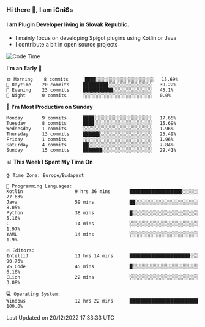### Hi there 👋, I am iGniSs

#### I am Plugin Developer living in Slovak Republic.
- I mainly focus on developing Spigot plugins using Kotlin or Java
- I contribute a bit in open source projects

<!--START_SECTION:waka-->
![Code Time](http://img.shields.io/badge/Code%20Time-993%20hrs%2041%20mins-blue)

**I'm an Early 🐤** 

```text
🌞 Morning    8 commits      ████░░░░░░░░░░░░░░░░░░░░░   15.69% 
🌆 Daytime    20 commits     █████████░░░░░░░░░░░░░░░░   39.22% 
🌃 Evening    23 commits     ███████████░░░░░░░░░░░░░░   45.1% 
🌙 Night      0 commits      ░░░░░░░░░░░░░░░░░░░░░░░░░   0.0%

```
📅 **I'm Most Productive on Sunday** 

```text
Monday       9 commits      ████░░░░░░░░░░░░░░░░░░░░░   17.65% 
Tuesday      8 commits      ████░░░░░░░░░░░░░░░░░░░░░   15.69% 
Wednesday    1 commits      ░░░░░░░░░░░░░░░░░░░░░░░░░   1.96% 
Thursday     13 commits     ██████░░░░░░░░░░░░░░░░░░░   25.49% 
Friday       1 commits      ░░░░░░░░░░░░░░░░░░░░░░░░░   1.96% 
Saturday     4 commits      ██░░░░░░░░░░░░░░░░░░░░░░░   7.84% 
Sunday       15 commits     ███████░░░░░░░░░░░░░░░░░░   29.41%

```


📊 **This Week I Spent My Time On** 

```text
⌚︎ Time Zone: Europe/Budapest

💬 Programming Languages: 
Kotlin                   9 hrs 36 mins       ███████████████████░░░░░░   77.63% 
Java                     59 mins             ██░░░░░░░░░░░░░░░░░░░░░░░   8.05% 
Python                   38 mins             █░░░░░░░░░░░░░░░░░░░░░░░░   5.16% 
C                        14 mins             ░░░░░░░░░░░░░░░░░░░░░░░░░   1.97% 
YAML                     14 mins             ░░░░░░░░░░░░░░░░░░░░░░░░░   1.9%

🔥 Editors: 
IntelliJ                 11 hrs 14 mins      ██████████████████████░░░   90.76% 
VS Code                  45 mins             █░░░░░░░░░░░░░░░░░░░░░░░░   6.16% 
CLion                    22 mins             ░░░░░░░░░░░░░░░░░░░░░░░░░   3.08%

💻 Operating System: 
Windows                  12 hrs 22 mins      █████████████████████████   100.0%

```


 Last Updated on 20/12/2022 17:33:33 UTC
<!--END_SECTION:waka-->